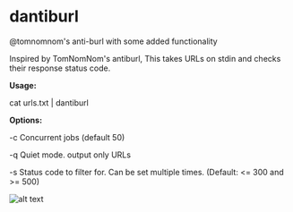 # dantiburl
@tomnomnom's anti-burl with some added functionality

Inspired by TomNomNom's antiburl, This takes URLs on stdin and checks their response status code. 

<b>Usage:</b>

cat urls.txt | dantiburl


<b>Options:</B>

-c   Concurrent jobs (default 50)

-q   Quiet mode. output only URLs

-s   Status code to filter for. Can be set multiple times. (Default: <= 300 and >= 500)

![alt text](https://i.ibb.co/4t6qcq6/dantiburl1.png)

